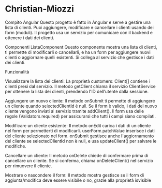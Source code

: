 # Christian-Miozzi
Compito Angular
Questo progetto è fatto in Angular e serve a gestire una lista di clienti. Puoi aggiungere, modificare e cancellare i clienti usando dei form (moduli). Il progetto usa un servizio per comunicare con il backend e ottenere i dati dei clienti.

Componenti
ListaComponent 
Questo componente mostra una lista di clienti, ti permette di modificarli o cancellarli, e ha un form per aggiungere nuovi clienti o aggiornare quelli esistenti. Si collega al servizio che gestisce i dati dei clienti.

Funzionalità

Visualizzare la lista dei clienti:
La proprietà customers: Client[] contiene i clienti presi dal servizio.
Il metodo getClient chiama il servizio ClientService per ottenere la lista dei clienti, prendendo l'ID dell'utente dalla sessione.

Aggiungere un nuovo cliente:
Il metodo onSubmit ti permette di aggiungere un cliente quando selectedClientId è null. Se il form è valido, i dati del nuovo cliente vengono inviati al servizio tramite addClient().
Il form usa delle regole (Validators.required) per assicurarsi che tutti i campi siano compilati.

Modificare un cliente esistente:
Il metodo onEdit carica i dati di un cliente nel form per permetterti di modificarli.
userForm.patchValue inserisce i dati del cliente selezionato nel form.
onSubmit gestisce anche l'aggiornamento del cliente se selectedClientId non è null, e usa updateClient() per salvare le modifiche.

Cancellare un cliente:
Il metodo onDelete chiede di confermare prima di cancellare un cliente. Se si conferma, chiama onDeleteClient() nel servizio per rimuovere il cliente.

Mostrare o nascondere il form:
Il metodo mostra gestisce se il form di aggiunta/modifica deve essere visibile o no, grazie alla proprietà isvisible

